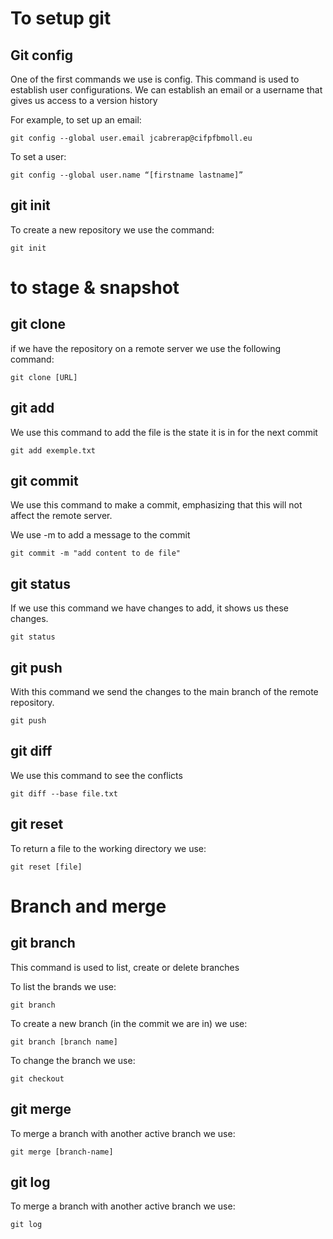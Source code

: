 # To setup git

## Git config

One of the first commands we use is config. This command is used to establish user configurations.
We can establish an email or a username that gives us access to a version history

For example, to set up an email:

`git config --global user.email jcabrerap@cifpfbmoll.eu`

To set a user:

`git config --global user.name “[firstname lastname]”`

## git init

To create a new repository we use the command:

`git init`

# to stage & snapshot

## git clone

if we have the repository on a remote server we use the following command:

`git clone [URL]`

## git add

We use this command to add the file is the state it is in for the next commit

`git add exemple.txt`

## git commit

We use this command to make a commit, emphasizing that this will not affect the remote server.

We use -m to add a message to the commit

`git commit -m "add content to de file"`

## git status

If we use this command we have changes to add, it shows us these changes.

`git status`

## git push

With this command we send the changes to the main branch of the remote repository.

`git push`

## git diff

We use this command to see the conflicts

`git diff --base file.txt`

## git reset

To return a file to the working directory we use:

`git reset [file]`

# Branch and merge

## git branch

This command is used to list, create or delete branches

To list the brands we use:

`git branch`

To create a new branch (in the commit we are in) we use:

`git branch [branch name]`

To change the branch we use:

`git checkout`

## git merge

To merge a branch with another active branch we use:

`git merge [branch-name]`

## git log

To merge a branch with another active branch we use:

`git log`
